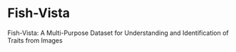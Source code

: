# Fish-Vista
Fish-Vista: A Multi-Purpose Dataset for Understanding and Identification of Traits from Images
